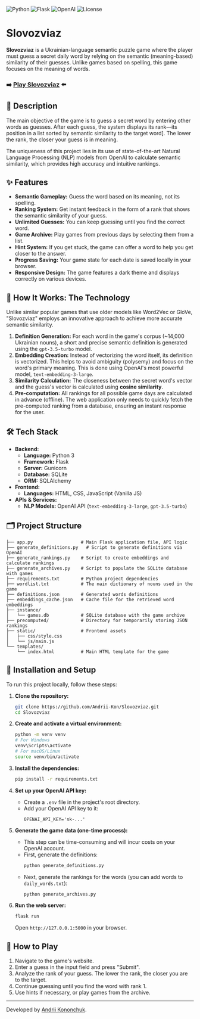 ![Python](https://img.shields.io/badge/Python-3.13-blue?logo=python&logoColor=white)
![Flask](https://img.shields.io/badge/Flask-3.1-green?logo=flask&logoColor=white)
![OpenAI](https://img.shields.io/badge/OpenAI-API-412991?logo=openai&logoColor=white)
![License](https://img.shields.io/badge/License-MIT-yellow.svg)

# Slovozviaz

[](https://www.python.org/)
[](https://developer.mozilla.org/en-US/docs/Web/JavaScript)
[](https://flask.palletsprojects.com/)
[](https://opensource.org/licenses/MIT)

**Slovozviaz** is a Ukrainian-language semantic puzzle game where the player must guess a secret daily word by relying on the semantic (meaning-based) similarity of their guesses. Unlike games based on spelling, this game focuses on the meaning of words.


### ➡️ **[Play Slovozviaz](https://andriikon.pythonanywhere.com)** ⬅️


## 📜 Description

The main objective of the game is to guess a secret word by entering other words as guesses. After each guess, the system displays its rank—its position in a list sorted by semantic similarity to the target word]. The lower the rank, the closer your guess is in meaning.

The uniqueness of this project lies in its use of state-of-the-art Natural Language Processing (NLP) models from OpenAI to calculate semantic similarity, which provides high accuracy and intuitive rankings.

## ✨ Features

  * **Semantic Gameplay:** Guess the word based on its meaning, not its spelling.
  * **Ranking System:** Get instant feedback in the form of a rank that shows the semantic similarity of your guess.
  * **Unlimited Guesses:** You can keep guessing until you find the correct word.
  * **Game Archive:** Play games from previous days by selecting them from a list.
  * **Hint System:** If you get stuck, the game can offer a word to help you get closer to the answer.
  * **Progress Saving:** Your game state for each date is saved locally in your browser.
  * **Responsive Design:** The game features a dark theme and displays correctly on various devices.

## 🧠 How It Works: The Technology

Unlike similar popular games that use older models like Word2Vec or GloVe, "Slovozviaz" employs an innovative approach to achieve more accurate semantic similarity.

1.  **Definition Generation:** For each word in the game's corpus (\~14,000 Ukrainian nouns), a short and precise semantic definition is generated using the `gpt-3.5-turbo` model.
2.  **Embedding Creation:** Instead of vectorizing the word itself, its definition is vectorized. This helps to avoid ambiguity (polysemy) and focus on the word's primary meaning. This is done using OpenAI's most powerful model, `text-embedding-3-large`.
3.  **Similarity Calculation:** The closeness between the secret word's vector and the guess's vector is calculated using **cosine similarity**.
4.  **Pre-computation:** All rankings for all possible game days are calculated in advance (offline). The web application only needs to quickly fetch the pre-computed ranking from a database, ensuring an instant response for the user.

## 🛠️ Tech Stack

  * **Backend:**
      * **Language:** Python 3
      * **Framework:** Flask 
      * **Server:** Gunicorn
      * **Database:** SQLite
      * **ORM:** SQLAlchemy
  * **Frontend:**
      * **Languages:** HTML, CSS, JavaScript (Vanilla JS)
  * **APIs & Services:**
      * **NLP Models:** OpenAI API (`text-embedding-3-large`, `gpt-3.5-turbo`)

## 🗂️ Project Structure

```
├── app.py                  # Main Flask application file, API logic
├── generate_definitions.py   # Script to generate definitions via OpenAI
├── generate_rankings.py    # Script to create embeddings and calculate rankings
├── generate_archives.py    # Script to populate the SQLite database with games
├── requirements.txt        # Python project dependencies
├── wordlist.txt            # The main dictionary of nouns used in the game
├── definitions.json        # Generated words definitions
├── embeddings_cache.json   # Cache file for the retrieved word embeddings
├── instance/
│   └── games.db            # SQLite database with the game archive
├── precomputed/            # Directory for temporarily storing JSON rankings
├── static/                 # Frontend assets
│   ├── css/style.css
│   └── js/main.js
└── templates/
    └── index.html          # Main HTML template for the game
```

## 🚀 Installation and Setup

To run this project locally, follow these steps:

1.  **Clone the repository:**

    ```bash
    git clone https://github.com/Andrii-Kon/Slovozviaz.git
    cd Slovozviaz
    ```

2.  **Create and activate a virtual environment:**

    ```bash
    python -m venv venv
    # For Windows
    venv\Scripts\activate
    # For macOS/Linux
    source venv/bin/activate
    ```

3.  **Install the dependencies:**

    ```bash
    pip install -r requirements.txt
    ```

4.  **Set up your OpenAI API key:**

      * Create a `.env` file in the project's root directory.
      * Add your OpenAI API key to it:
        ```
        OPENAI_API_KEY='sk-...'
        ```

5.  **Generate the game data (one-time process):**

      * This step can be time-consuming and will incur costs on your OpenAI account.
      * First, generate the definitions:
        ```bash
        python generate_definitions.py
        ```
      * Next, generate the rankings for the words (you can add words to `daily_words.txt`):
        ```bash
        python generate_archives.py
        ```

6.  **Run the web server:**

    ```bash
    flask run
    ```

    Open `http://127.0.0.1:5000` in your browser.

## 🎲 How to Play

1.  Navigate to the game's website.
2.  Enter a guess in the input field and press "Submit".
3.  Analyze the rank of your guess. The lower the rank, the closer you are to the target.
4.  Continue guessing until you find the word with rank 1.
5.  Use hints if necessary, or play games from the archive.

-----

Developed by [Andrii Kononchuk](https://www.google.com/search?q=https://github.com/Andrii-Kon).

